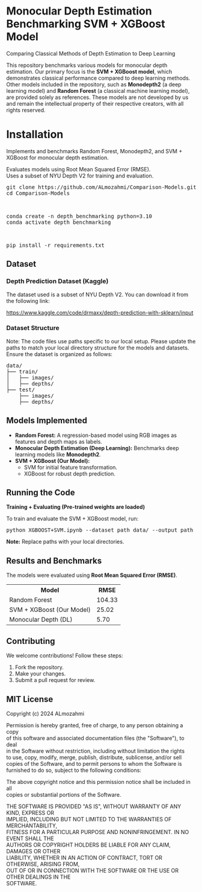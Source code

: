 <h1>Monocular Depth Estimation Benchmarking SVM + XGBoost Model</h1>
<p>Comparing Classical Methods of Depth Estimation to Deep Learning</p>

<p>This repository benchmarks various models for monocular depth estimation. Our primary focus is the <strong>SVM + XGBoost model</strong>, which demonstrates classical performance compared to deep learning methods. Other models included in the repository, such as <strong>Monodepth2</strong> (a deep learning model) and <strong>Random Forest</strong> (a classical machine learning model), are provided solely as references. These models are not developed by us and remain the intellectual property of their respective creators, with all rights reserved.</p>

<h1>Installation</h1>
<p>Implements and benchmarks Random Forest, Monodepth2, and SVM + XGBoost for monocular depth estimation.</p>
<p>Evaluates models using Root Mean Squared Error (RMSE).<br>Uses a subset of NYU Depth V2 for training and evaluation.</p>

<pre>
git clone https://github.com/ALmozahmi/Comparison-Models.git
cd Comparison-Models
</pre>
<br>
<pre>
conda create -n depth_benchmarking python=3.10
conda activate depth_benchmarking
</pre>
<br>
<pre>
pip install -r requirements.txt
</pre>

<h2>Dataset</h2>
<h3>Depth Prediction Dataset (Kaggle)</h3>
<p>The dataset used is a subset of NYU Depth V2. You can download it from the following link:</p>
<p><a href="https://www.kaggle.com/code/drmaxx/depth-prediction-with-sklearn/input">https://www.kaggle.com/code/drmaxx/depth-prediction-with-sklearn/input</a></p>

<h3>Dataset Structure</h3>
<p>Note: The code files use paths specific to our local setup. Please update the paths to match your local directory structure for the models and datasets.<br>Ensure the dataset is organized as follows:</p>

<pre>
data/
├── train/
│   ├── images/
│   ├── depths/
├── test/
    ├── images/
    ├── depths/
</pre>

<h2>Models Implemented</h2>
<ul>
  <li><strong>Random Forest:</strong> A regression-based model using RGB images as features and depth maps as labels.</li>
  <li><strong>Monocular Depth Estimation (Deep Learning):</strong> Benchmarks deep learning models like <strong>Monodepth2</strong>.</li>
  <li><strong>SVM + XGBoost (Our Model):</strong>
    <ul>
      <li>SVM for initial feature transformation.</li>
      <li>XGBoost for robust depth prediction.</li>
    </ul>
  </li>
</ul>

<h2>Running the Code</h2>
<p><strong>Training + Evaluating (Pre-trained weights are loaded)</strong></p>
<p>To train and evaluate the SVM + XGBoost model, run:</p>

<pre>
python XGBOOST+SVM.ipynb --dataset_path data/ --output_path outputs/
</pre>
<p><strong>Note:</strong> Replace paths with your local directories.</p>

<h2>Results and Benchmarks</h2>
<p>The models were evaluated using <strong>Root Mean Squared Error (RMSE)</strong>.</p>

<table>
  <tr>
    <th>Model</th>
    <th>RMSE</th>
  </tr>
  <tr>
    <td>Random Forest</td>
    <td>104.33</td>
  </tr>
  <tr>
    <td>SVM + XGBoost (Our Model)</td>
    <td>25.02</td>
  </tr>
  <tr>
    <td>Monocular Depth (DL)</td>
    <td>5.70</td>
  </tr>
</table>

<h2>Contributing</h2>
<p>We welcome contributions! Follow these steps:</p>
<ol>
  <li>Fork the repository.</li>
  <li>Make your changes.</li>
  <li>Submit a pull request for review.</li>
</ol>

<h2>MIT License</h2>
<p>Copyright (c) 2024 ALmozahmi</p>

<p>Permission is hereby granted, free of charge, to any person obtaining a copy<br>
of this software and associated documentation files (the "Software"), to deal<br>
in the Software without restriction, including without limitation the rights<br>
to use, copy, modify, merge, publish, distribute, sublicense, and/or sell<br>
copies of the Software, and to permit persons to whom the Software is<br>
furnished to do so, subject to the following conditions:</p>

<p>The above copyright notice and this permission notice shall be included in all<br>
copies or substantial portions of the Software.</p>

<p>THE SOFTWARE IS PROVIDED "AS IS", WITHOUT WARRANTY OF ANY KIND, EXPRESS OR<br>
IMPLIED, INCLUDING BUT NOT LIMITED TO THE WARRANTIES OF MERCHANTABILITY,<br>
FITNESS FOR A PARTICULAR PURPOSE AND NONINFRINGEMENT. IN NO EVENT SHALL THE<br>
AUTHORS OR COPYRIGHT HOLDERS BE LIABLE FOR ANY CLAIM, DAMAGES OR OTHER<br>
LIABILITY, WHETHER IN AN ACTION OF CONTRACT, TORT OR OTHERWISE, ARISING FROM,<br>
OUT OF OR IN CONNECTION WITH THE SOFTWARE OR THE USE OR OTHER DEALINGS IN THE<br>
SOFTWARE.</p>
